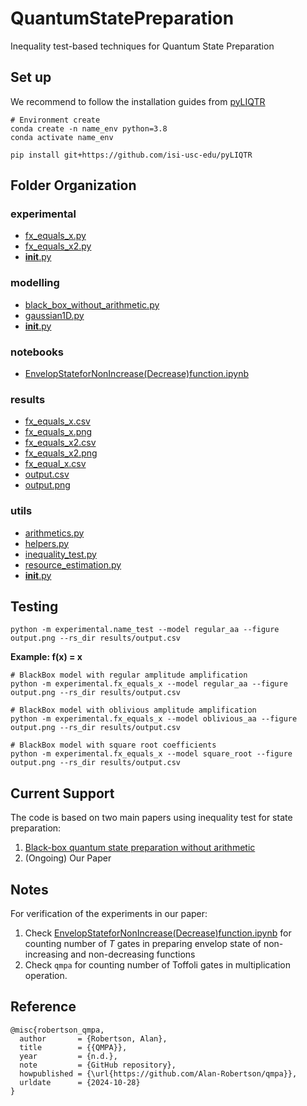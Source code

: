 # QuantumStatePreparation
Inequality test-based techniques for Quantum State Preparation

## Set up

We recommend to follow the installation guides from [pyLIQTR](https://github.com/isi-usc-edu/pyLIQTR/tree/v0.3.0)
```
# Environment create
conda create -n name_env python=3.8
conda activate name_env

pip install git+https://github.com/isi-usc-edu/pyLIQTR
```

## Folder Organization

### experimental

* [fx_equals_x.py](.\experimental\fx_equals_x.py)
* [fx_equals_x2.py](.\experimental\fx_equals_x2.py)
* [__init__.py](.\experimental\__init__.py)

### modelling

* [black_box_without_arithmetic.py](.\modelling\black_box_without_arithmetic.py)
* [gaussian1D.py](.\modelling\gaussian1D.py)
* [__init__.py](.\modelling\__init__.py)

### notebooks

* [EnvelopStateforNonIncrease(Decrease)function.ipynb](.\notebooks\EnvelopStateforNonIncrease(Decrease)function.ipynb)

### results

* [fx_equals_x.csv](.\results\fx_equals_x.csv)
* [fx_equals_x.png](.\results\fx_equals_x.png)
* [fx_equals_x2.csv](.\results\fx_equals_x2.csv)
* [fx_equals_x2.png](.\results\fx_equals_x2.png)
* [fx_equal_x.csv](.\results\fx_equal_x.csv)
* [output.csv](.\results\output.csv)
* [output.png](.\results\output.png)

### utils

* [arithmetics.py](.\utils\arithmetics.py)
* [helpers.py](.\utils\helpers.py)
* [inequality_test.py](.\utils\inequality_test.py)
* [resource_estimation.py](.\utils\resource_estimation.py)
* [__init__.py](.\utils\__init__.py)


## Testing

```
python -m experimental.name_test --model regular_aa --figure output.png --rs_dir results/output.csv
```


**Example: f(x) = x**

```
# BlackBox model with regular amplitude amplification
python -m experimental.fx_equals_x --model regular_aa --figure output.png --rs_dir results/output.csv

# BlackBox model with oblivious amplitude amplification
python -m experimental.fx_equals_x --model oblivious_aa --figure output.png --rs_dir results/output.csv

# BlackBox model with square root coefficients
python -m experimental.fx_equals_x --model square_root --figure output.png --rs_dir results/output.csv
```

## Current Support
The code is based on two main papers using inequality test for state preparation:
1. [Black-box quantum state preparation without arithmetic](https://arxiv.org/abs/1807.03206)
2. (Ongoing) Our Paper

## Notes
For verification of the experiments in our paper: 
1. Check [EnvelopStateforNonIncrease(Decrease)function.ipynb](.\notebooks\EnvelopStateforNonIncrease(Decrease)function.ipynb) for counting number of $T$ gates in preparing envelop state of non-increasing and non-decreasing functions 
2. Check `qmpa` for counting number of Toffoli gates in multiplication operation.

## Reference
```
@misc{robertson_qmpa,
  author       = {Robertson, Alan},
  title        = {{QMPA}},
  year         = {n.d.},
  note         = {GitHub repository},
  howpublished = {\url{https://github.com/Alan-Robertson/qmpa}},
  urldate      = {2024-10-28}
}
```